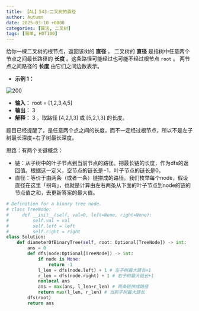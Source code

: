 ```yaml
---
title: 【AL】543-二叉树的直径
author: Autumn
date: 2025-03-10 +0800
categories: [算法, 二叉树]
tags: [简单, HOT100]
---
```

 

给你一棵二叉树的根节点，返回该树的 **直径** 。
二叉树的 **直径** 是指树中任意两个节点之间最长路径的 **长度** 。这条路径可能经过也可能不经过根节点 `root` 。
两节点之间路径的 **长度** 由它们之间边数表示。

- **示例 1：**

![200](https://assets.leetcode.com/uploads/2021/03/06/diamtree.jpg)

- **输入：** root = [1,2,3,4,5]
- **输出：** 3
- **解释：** 3 ，取路径 [4,2,1,3] 或 [5,2,1,3] 的长度。

题目已经提醒了，是任意两个点之间的长度，而不一定经过根节点，所以不是左子树最长深度+右子树最长深度。

思路：有两个关键概念：
- 链：从子树中的叶子节点到当前节点的路径。把最长链的长度，作为dfs的返回值。根据这一定义，空节点的链长是−1，叶子节点的链长是0。
- 直径：等价于由两条（或者一条）链拼成的路径。我们枚举每个node，假设直径在这里「拐弯」，也就是计算由左右两条从下面的叶子节点到node的链的节点值之和，去更新答案的最大值。


```Python
# Definition for a binary tree node.
# class TreeNode:
#     def __init__(self, val=0, left=None, right=None):
#         self.val = val
#         self.left = left
#         self.right = right
class Solution:
    def diameterOfBinaryTree(self, root: Optional[TreeNode]) -> int:
        ans = 0
        def dfs(node:Optional[TreeNode]) -> int:
            if node is None:
                return -1
            l_len = dfs(node.left) + 1 # 左子树最大链长+1
            r_len = dfs(node.right) + 1 # 右子树最大链长+1
            nonlocal ans 
            ans = max(ans, l_len+r_len) # 两条链拼成路径
            return max(l_len, r_len) # 当前子树最大链长
        dfs(root)
        return ans 
```
